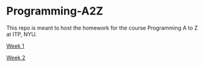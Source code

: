 # Programming-A2Z

This repo is meant to host the homework for the course Programming A to Z at ITP, NYU.

[Week 1](https://quach90.github.io/Programming-A2Z/Week-1/index.html)

[Week 2](https://quach90.github.io/Programming-A2Z/Week-2/index.html)
